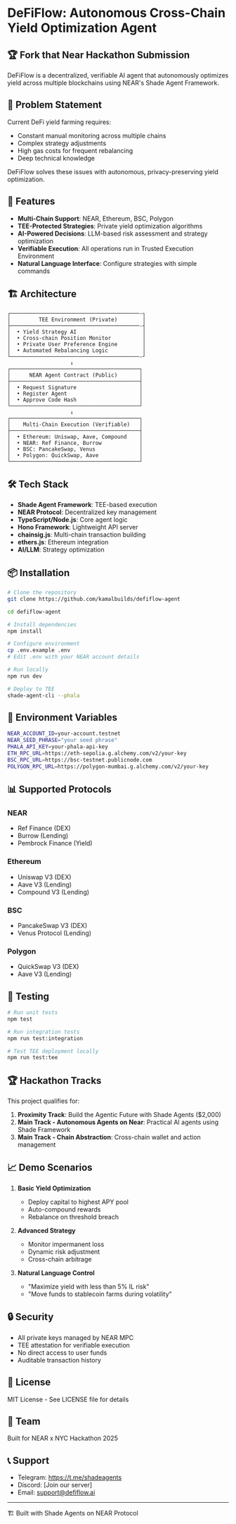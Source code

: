 # DeFiFlow: Autonomous Cross-Chain Yield Optimization Agent

## 🏆 Fork that Near Hackathon Submission

DeFiFlow is a decentralized, verifiable AI agent that autonomously optimizes yield across multiple blockchains using NEAR's Shade Agent Framework.

## 🎯 Problem Statement

Current DeFi yield farming requires:
- Constant manual monitoring across multiple chains
- Complex strategy adjustments
- High gas costs for frequent rebalancing
- Deep technical knowledge

DeFiFlow solves these issues with autonomous, privacy-preserving yield optimization.

## 🚀 Features

- **Multi-Chain Support**: NEAR, Ethereum, BSC, Polygon
- **TEE-Protected Strategies**: Private yield optimization algorithms
- **AI-Powered Decisions**: LLM-based risk assessment and strategy optimization
- **Verifiable Execution**: All operations run in Trusted Execution Environment
- **Natural Language Interface**: Configure strategies with simple commands

## 🏗️ Architecture

```
┌─────────────────────────────────────────-┐
│         TEE Environment (Private)        │
├─────────────────────────────────────────-┤
│  • Yield Strategy AI                     │
│  • Cross-chain Position Monitor          │
│  • Private User Preference Engine        │
│  • Automated Rebalancing Logic           │
└─────────────────────────────────────────-┘
                    ↓
┌─────────────────────────────────────────┐
│      NEAR Agent Contract (Public)       │
├─────────────────────────────────────────┤
│  • Request Signature                    │
│  • Register Agent                       │
│  • Approve Code Hash                    │
└─────────────────────────────────────────┘
                    ↓
┌─────────────────────────────────────────┐
│    Multi-Chain Execution (Verifiable)   │
├─────────────────────────────────────────┤
│  • Ethereum: Uniswap, Aave, Compound    │
│  • NEAR: Ref Finance, Burrow            │
│  • BSC: PancakeSwap, Venus              │
│  • Polygon: QuickSwap, Aave             │
└─────────────────────────────────────────┘
```

## 🛠️ Tech Stack

- **Shade Agent Framework**: TEE-based execution
- **NEAR Protocol**: Decentralized key management
- **TypeScript/Node.js**: Core agent logic
- **Hono Framework**: Lightweight API server
- **chainsig.js**: Multi-chain transaction building
- **ethers.js**: Ethereum integration
- **AI/LLM**: Strategy optimization

## 📦 Installation

```bash
# Clone the repository
git clone https://github.com/kamalbuilds/defiflow-agent

cd defiflow-agent

# Install dependencies
npm install

# Configure environment
cp .env.example .env
# Edit .env with your NEAR account details

# Run locally
npm run dev

# Deploy to TEE
shade-agent-cli --phala
```

## 🔑 Environment Variables

```bash
NEAR_ACCOUNT_ID=your-account.testnet
NEAR_SEED_PHRASE="your seed phrase"
PHALA_API_KEY=your-phala-api-key
ETH_RPC_URL=https://eth-sepolia.g.alchemy.com/v2/your-key
BSC_RPC_URL=https://bsc-testnet.publicnode.com
POLYGON_RPC_URL=https://polygon-mumbai.g.alchemy.com/v2/your-key
```

## 📊 Supported Protocols

### NEAR
- Ref Finance (DEX)
- Burrow (Lending)
- Pembrock Finance (Yield)

### Ethereum
- Uniswap V3 (DEX)
- Aave V3 (Lending)
- Compound V3 (Lending)

### BSC
- PancakeSwap V3 (DEX)
- Venus Protocol (Lending)

### Polygon
- QuickSwap V3 (DEX)
- Aave V3 (Lending)

## 🧪 Testing

```bash
# Run unit tests
npm test

# Run integration tests
npm run test:integration

# Test TEE deployment locally
npm run test:tee
```

## 🏆 Hackathon Tracks

This project qualifies for:
1. **Proximity Track**: Build the Agentic Future with Shade Agents ($2,000)
2. **Main Track - Autonomous Agents on Near**: Practical AI agents using Shade Framework
3. **Main Track - Chain Abstraction**: Cross-chain wallet and action management

## 📈 Demo Scenarios

1. **Basic Yield Optimization**
   - Deploy capital to highest APY pool
   - Auto-compound rewards
   - Rebalance on threshold breach

2. **Advanced Strategy**
   - Monitor impermanent loss
   - Dynamic risk adjustment
   - Cross-chain arbitrage

3. **Natural Language Control**
   - "Maximize yield with less than 5% IL risk"
   - "Move funds to stablecoin farms during volatility"

## 🔒 Security

- All private keys managed by NEAR MPC
- TEE attestation for verifiable execution
- No direct access to user funds
- Auditable transaction history

## 📝 License

MIT License - See LICENSE file for details

## 🤝 Team

Built for NEAR x NYC Hackathon 2025

## 📞 Support

- Telegram: https://t.me/shadeagents
- Discord: [Join our server]
- Email: support@defiflow.ai

---

🏗️ Built with Shade Agents on NEAR Protocol